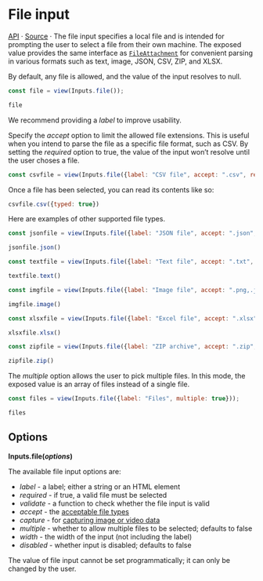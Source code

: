 # File input

<a href="https://github.com/observablehq/inputs/blob/main/README.md#file" target="_blank">API</a> · <a href="https://github.com/observablehq/inputs/blob/main/src/file.js" target="_blank">Source</a> · The file input specifies a local file and is intended for prompting the user to select a file from their own machine. The exposed value provides the same interface as [`FileAttachment`](../javascript/files) for convenient parsing in various formats such as text, image, JSON, CSV, ZIP, and XLSX.

By default, any file is allowed, and the value of the input resolves to null.

```js echo
const file = view(Inputs.file());
```

```js echo
file
```

We recommend providing a *label* to improve usability.

Specify the *accept* option to limit the allowed file extensions. This is useful when you intend to parse the file as a specific file format, such as CSV. By setting the *required* option to true, the value of the input won’t resolve until the user choses a file.

```js echo
const csvfile = view(Inputs.file({label: "CSV file", accept: ".csv", required: true}));
```

Once a file has been selected, you can read its contents like so:


```js echo
csvfile.csv({typed: true})
```

Here are examples of other supported file types.

```js echo
const jsonfile = view(Inputs.file({label: "JSON file", accept: ".json", required: true}));
```

```js echo
jsonfile.json()
```

```js echo
const textfile = view(Inputs.file({label: "Text file", accept: ".txt", required: true}));
```

```js echo
textfile.text()
```

```js echo
const imgfile = view(Inputs.file({label: "Image file", accept: ".png,.jpg", required: true}));
```

```js echo
imgfile.image()
```

```js echo
const xlsxfile = view(Inputs.file({label: "Excel file", accept: ".xlsx", required: true}));
```

```js echo
xlsxfile.xlsx()
```

```js echo
const zipfile = view(Inputs.file({label: "ZIP archive", accept: ".zip", required: true}));
```

```js echo
zipfile.zip()
```

The *multiple* option allows the user to pick multiple files. In this mode, the exposed value is an array of files instead of a single file.

```js echo
const files = view(Inputs.file({label: "Files", multiple: true}));
```

```js echo
files
```

## Options

**Inputs.file(*options*)**

The available file input options are:

* *label* - a label; either a string or an HTML element
* *required* - if true, a valid file must be selected
* *validate* - a function to check whether the file input is valid
* *accept* - the [acceptable file types](https://developer.mozilla.org/en-US/docs/Web/HTML/Element/input/file#accept)
* *capture* - for [capturing image or video data](https://developer.mozilla.org/en-US/docs/Web/HTML/Element/input/file#capture)
* *multiple* - whether to allow multiple files to be selected; defaults to false
* *width* - the width of the input (not including the label)
* *disabled* - whether input is disabled; defaults to false

<div class="note">The value of file input cannot be set programmatically; it can only be changed by the user.</div>
